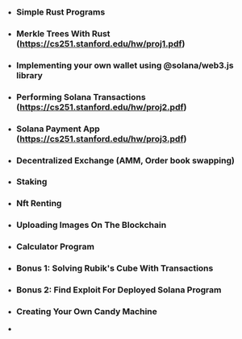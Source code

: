 
* ### Simple Rust Programs
* ### Merkle Trees With Rust (https://cs251.stanford.edu/hw/proj1.pdf)
* ### Implementing your own wallet using @solana/web3.js library
* ### Performing Solana Transactions (https://cs251.stanford.edu/hw/proj2.pdf)
* ### Solana Payment App (https://cs251.stanford.edu/hw/proj3.pdf)
* ### Decentralized Exchange (AMM, Order book swapping)
* ### Staking
* ### Nft Renting
* ### Uploading Images On The Blockchain
* ### Calculator Program
* ### Bonus 1: Solving Rubik's Cube With Transactions
* ### Bonus 2: Find Exploit For Deployed Solana Program
* ### Creating Your Own Candy Machine
* 